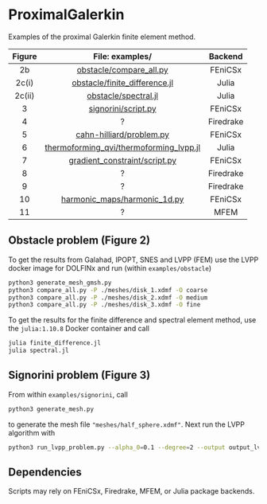 # ProximalGalerkin
Examples of the proximal Galerkin finite element method.

|Figure|File: examples/|Backend|
|:-:|:-:|:-:|
|2b|[obstacle/compare_all.py](https://github.com/METHODS-Group/ProximalGalerkin/blob/main/examples/obstacle/compare_all.py)|FEniCSx|
|2c(i)|[obstacle/finite_difference.jl](https://github.com/METHODS-Group/ProximalGalerkin/blob/main/examples/obstacle/finite_difference.jl)|Julia|
|2c(ii)|[obstacle/spectral.jl](https://github.com/METHODS-Group/ProximalGalerkin/blob/main/examples/obstacle/spectral.jl)|Julia|
|3|[signorini/script.py](https://github.com/METHODS-Group/ProximalGalerkin/blob/main/examples/signorini/script.py)|FEniCSx|
|4|?|Firedrake|
|5|[cahn-hilliard/problem.py](https://github.com/METHODS-Group/ProximalGalerkin/blob/main/examples/cahn-hilliard/problem.py)|FEniCSx|
|6|[thermoforming_qvi/thermoforming_lvpp.jl](https://github.com/METHODS-Group/ProximalGalerkin/blob/main/examples/thermoforming_qvi/thermoforming_lvpp.jl)|Julia|
|7|[gradient_constraint/script.py](https://github.com/METHODS-Group/ProximalGalerkin/blob/main/examples/gradient_constraint/script.py)|FEniCSx|
|8|?|Firedrake|
|9|?|Firedrake|
|10|[harmonic_maps/harmonic_1d.py](https://github.com/METHODS-Group/ProximalGalerkin/blob/main/examples/harmonic_maps/harmonic_1d.py)|FEniCSx|
|11|?|MFEM|

## Obstacle problem (Figure 2)
To get the results from Galahad, IPOPT, SNES and LVPP (FEM) use the LVPP docker image for DOLFINx and run (within `examples/obstacle`)
```bash
python3 generate_mesh_gmsh.py
python3 compare_all.py -P ./meshes/disk_1.xdmf -O coarse
python3 compare_all.py -P ./meshes/disk_2.xdmf -O medium
python3 compare_all.py -P ./meshes/disk_3.xdmf -O fine
```
To get the results for the finite difference and spectral element method, use the `julia:1.10.8` Docker container and call
```bash
julia finite_difference.jl
julia spectral.jl
```

## Signorini problem (Figure 3)
From within `examples/signorini`, call
```bash
python3 generate_mesh.py
```
to generate the mesh file `"meshes/half_sphere.xdmf"`.
Next run the LVPP algorithm with
```bash
python3 run_lvpp_problem.py --alpha_0=0.1 --degree=2 --output output_lvpp file --filename=meshes/half_sphere.xdmf 
```

## Dependencies



Scripts may rely on FEniCSx, Firedrake, MFEM, or Julia package backends.